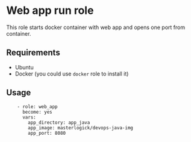 # Web app run role

This role starts docker container with web app and opens one port from container.

## Requirements

+ Ubuntu
+ Docker (you could use `docker` role to install it)

## Usage

```
    - role: web_app
      become: yes
      vars:
        app_directory: app_java
        app_image: masterlogick/devops-java-img
        app_port: 8080
```